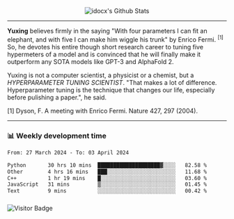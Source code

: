<div align="center">
    <img align="center" src="https://github-readme-stats.vercel.app/api?username=idocx&show_icons=true&count_private=true&hide_border=true" alt="idocx's Github Stats"></img>
</div>

---

**Yuxing** believes firmly in the saying "With four parameters I can fit an elephant, and with five I can make him wiggle his trunk" by Enrico Fermi. <sup>[1]</sup> So, he devotes his entire though short research career to tuning five hypermeters of a model and is convinced that he will finally make it outperform any SOTA models like GPT-3 and AlphaFold 2.

Yuxing is not a computer scientist, a physicist or a chemist, but a *HYPERPARAMETER TUNING SCIENTIST*. "That makes a lot of difference. Hyperparameter tuning is the technique that changes our life, especially before pulishing a paper.", he said.

[1] Dyson, F. A meeting with Enrico Fermi. Nature 427, 297 (2004).


---

### 📊 Weekly development time
<!--START_SECTION:waka-->

```txt
From: 27 March 2024 - To: 03 April 2024

Python       30 hrs 10 mins  ████████████████████▓░░░░   82.58 %
Other        4 hrs 16 mins   ███░░░░░░░░░░░░░░░░░░░░░░   11.68 %
C++          1 hr 19 mins    █░░░░░░░░░░░░░░░░░░░░░░░░   03.60 %
JavaScript   31 mins         ▒░░░░░░░░░░░░░░░░░░░░░░░░   01.45 %
Text         9 mins          ░░░░░░░░░░░░░░░░░░░░░░░░░   00.42 %
```

<!--END_SECTION:waka-->

### 

![Visitor Badge](https://visitor-badge.laobi.icu/badge?page_id=idocx.idocx)